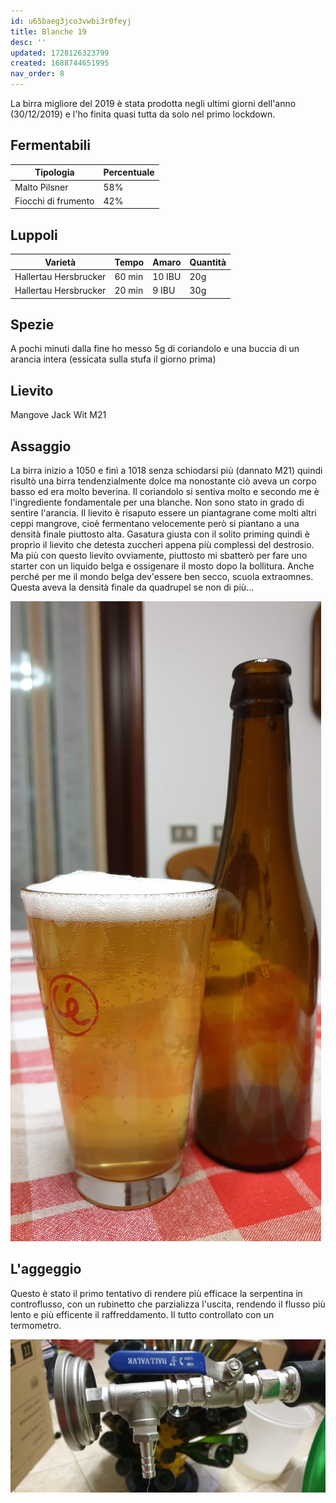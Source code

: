 ```yaml
---
id: u65baeg3jco3vwbi3r0feyj
title: Blanche 19
desc: ''
updated: 1728126323799
created: 1688744651995
nav_order: 8
---
```

La birra migliore del 2019 è stata prodotta negli ultimi giorni dell'anno (30/12/2019) e l'ho finita quasi tutta da solo nel primo lockdown.

## Fermentabili

| Tipologia           | Percentuale |
|---------------------|-------------|
| Malto Pilsner       | 58%         |
| Fiocchi di frumento | 42%         |

## Luppoli

| Varietà                         | Tempo  | Amaro    | Quantità |
|---------------------------------|--------|----------|----------|
| Hallertau Hersbrucker           | 60 min | 10 IBU   | 20g      |
| Hallertau Hersbrucker           | 20 min | 9 IBU    | 30g      |

## Spezie

A pochi minuti dalla fine ho messo 5g di coriandolo e una buccia di un arancia intera (essicata sulla stufa il giorno prima)

## Lievito

Mangove Jack Wit M21

## Assaggio

La birra inizio a 1050 e finì a 1018 senza schiodarsi più (dannato M21) quindi risultò una birra tendenzialmente dolce ma nonostante ciò aveva un corpo basso ed era molto beverina. Il coriandolo si sentiva molto e secondo me è l'ingrediente fondamentale per una blanche. Non sono stato in grado di sentire l'arancia. Il lievito è risaputo essere un piantagrane come molti altri ceppi mangrove, cioè fermentano velocemente però si piantano a una densità finale piuttosto alta. Gasatura giusta con il solito priming quindi è proprio il lievito che detesta zuccheri appena più complessi del destrosio. Ma più con questo lievito ovviamente, piuttosto mi sbatterò per fare uno starter con un liquido belga e ossigenare il mosto dopo la bollitura. Anche perché per me il mondo belga dev'essere ben secco, scuola extraomnes. Questa aveva la densità finale da quadrupel se non di più...

![rog](./assets/images/blanche.jpg)

## L'aggeggio

Questo è stato il primo tentativo di rendere più efficace la serpentina in controflusso, con un rubinetto che parzializza l'uscita, rendendo il flusso più lento e più efficente il raffreddamento. Il tutto controllato con un termometro.

![asd](./assets/images/2024-09-18-23-06-53.png)

